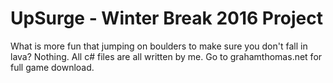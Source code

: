 # UpSurge - Winter Break 2016 Project
What is more fun that jumping on boulders to make sure you don't fall in lava? Nothing. All c# files are all written by me. Go to grahamthomas.net for full game download.

